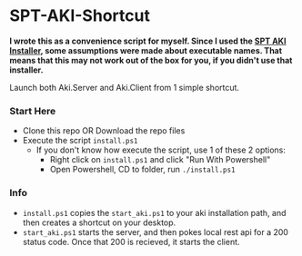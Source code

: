 # SPT-AKI-Shortcut

**I wrote this as a convenience script for myself.  Since I used the [SPT AKI Installer](https://hub.sp-tarkov.com/files/file/672-spt-aki-installer/), some assumptions were made about executable names.  That means that this may not work out of the box for you, if you didn't use that installer.**

Launch both Aki.Server and Aki.Client from 1 simple shortcut.

### Start Here
* Clone this repo OR Download the repo files
* Execute the script `install.ps1`
    * If you don't know how execute the script, use 1 of these 2 options:
        * Right click on `install.ps1` and click "Run With Powershell"
        * Open Powershell, CD to folder, run `./install.ps1`

### Info
* `install.ps1` copies the `start_aki.ps1` to your aki installation path, and then creates a shortcut on your desktop.
* `start_aki.ps1` starts the server, and then pokes local rest api for a 200 status code.  Once that 200 is recieved, it starts the client. 
